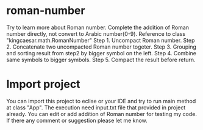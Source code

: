 # roman-number
Try to learn more about Roman number.
Complete the addition of Roman number directly, not convert to Arabic number(0-9).
Reference to class "kingcaesar.math.RomanNumber"
  Step 1. Uncompact Roman number.
  Step 2. Concatenate two uncompacted Roman number togeter.
  Step 3. Grouping and sorting result from step2 by bigger symbol on the left.
  Step 4. Combine same symbols to bigger symbols.
  Step 5. Compact the result before return.

# Import project
You can import this project to eclise or your IDE and try to run main method at class "App".
The execution need input.txt file that provided in project already.
You can edit or add addition of Roman number for testing my code.
If there any comment or suggestion please let me know.
